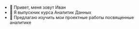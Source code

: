- 👋 Привет, меня зовут Иван
- 👀 Я выпускник курса Аналитик Данных 
- 🌱 Предлагаю изучить мои проектные работы посвященные аналитике 

<!---
isimanov/isimanov is a ✨ special ✨ repository because its `README.md` (this file) appears on your GitHub profile.
You can click the Preview link to take a look at your changes.
--->

